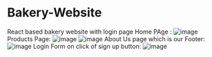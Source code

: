 # Bakery-Website
React based bakery website with login page
Home PAge :
![image](https://github.com/WebWonders414/Bakery-Website/assets/138493050/21cdd7c9-bdd7-4d72-96ec-b4669d3fa798)
Products Page:
![image](https://github.com/WebWonders414/Bakery-Website/assets/138493050/3613c60f-8723-4bf0-89c2-18ea33a6c795)
![image](https://github.com/WebWonders414/Bakery-Website/assets/138493050/26bb198b-70ef-4d0f-b026-30310eb0ccc4)
About Us page which is our Footer:
![image](https://github.com/WebWonders414/Bakery-Website/assets/138493050/ac4826e2-5c41-439a-9486-c0d9787a6f77)
Login Form on click of sign up button:
![image](https://github.com/WebWonders414/Bakery-Website/assets/138493050/157f037f-b19c-4083-bd2e-d3c26cb89aaf)
